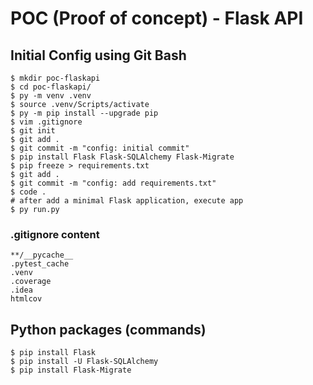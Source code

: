 # POC (Proof of concept) - Flask API

## Initial Config using Git Bash
```shell
$ mkdir poc-flaskapi
$ cd poc-flaskapi/
$ py -m venv .venv
$ source .venv/Scripts/activate
$ py -m pip install --upgrade pip
$ vim .gitignore
$ git init
$ git add .
$ git commit -m "config: initial commit"
$ pip install Flask Flask-SQLAlchemy Flask-Migrate
$ pip freeze > requirements.txt
$ git add .
$ git commit -m "config: add requirements.txt"
$ code .
# after add a minimal Flask application, execute app
$ py run.py
```

### .gitignore content
```
**/__pycache__
.pytest_cache
.venv
.coverage
.idea
htmlcov
```

## Python packages (commands)

```shell
$ pip install Flask
$ pip install -U Flask-SQLAlchemy
$ pip install Flask-Migrate
```